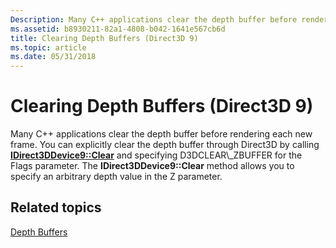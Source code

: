 ```yaml
---
Description: Many C++ applications clear the depth buffer before rendering each new frame.
ms.assetid: b8930211-82a1-4808-b042-1641e567cb6d
title: Clearing Depth Buffers (Direct3D 9)
ms.topic: article
ms.date: 05/31/2018
---
```


# Clearing Depth Buffers (Direct3D 9)

Many C++ applications clear the depth buffer before rendering each new frame. You can explicitly clear the depth buffer through Direct3D by calling [**IDirect3DDevice9::Clear**](https://msdn.microsoft.com/library/Bb174352(v=VS.85).aspx) and specifying D3DCLEAR\_ZBUFFER for the Flags parameter. The **IDirect3DDevice9::Clear** method allows you to specify an arbitrary depth value in the Z parameter.

## Related topics

<dl> <dt>

[Depth Buffers](depth-buffers.md)
</dt> </dl>

 

 



